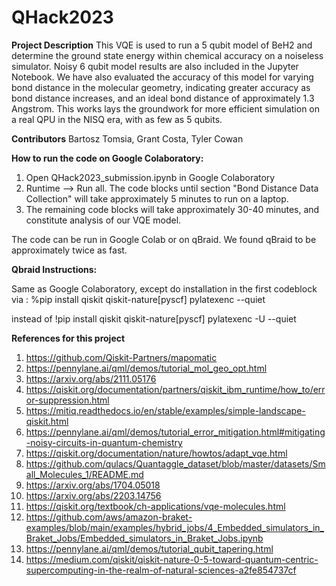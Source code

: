 # QHack2023

**Project Description**
This VQE is used to run a 5 qubit model of BeH2 and determine the ground state energy within chemical accuracy on a noiseless simulator. Noisy 6 qubit model results are also included in the Jupyter Notebook. We have also evaluated the accuracy of this model for varying bond distance in the molecular geometry, indicating greater accuracy as bond distance increases, and an ideal bond distance of approximately 1.3 Angstrom. This works lays the groundwork for more efficient simulation on a real QPU in the NISQ era, with as few as 5 qubits. 


**Contributors**
Bartosz Tomsia, Grant Costa, Tyler Cowan


**How to run the code on Google Colaboratory:**

1. Open QHack2023_submission.ipynb in Google Colaboratory 
2. Runtime --> Run all. The code blocks until section "Bond Distance Data Collection" will take approximately 5 minutes to run on a laptop.
3. The remaining code blocks will take approximately 30-40 minutes, and constitute analysis of our VQE model. 

The code can be run in Google Colab or on qBraid. We found qBraid to be approximately twice as fast. 

**Qbraid Instructions:**

Same as Google Colaboratory, except do installation in the first codeblock via :
 %pip install qiskit qiskit-nature[pyscf] pylatexenc --quiet

instead of 
!pip install qiskit qiskit-nature[pyscf] pylatexenc -U --quiet



**References for this project**


1. https://github.com/Qiskit-Partners/mapomatic
2. https://pennylane.ai/qml/demos/tutorial_mol_geo_opt.html
3. https://arxiv.org/abs/2111.05176
4. https://qiskit.org/documentation/partners/qiskit_ibm_runtime/how_to/error-suppression.html 
5. https://mitiq.readthedocs.io/en/stable/examples/simple-landscape-qiskit.html
6. https://pennylane.ai/qml/demos/tutorial_error_mitigation.html#mitigating-noisy-circuits-in-quantum-chemistry
7. https://qiskit.org/documentation/nature/howtos/adapt_vqe.html
8. https://github.com/qulacs/Quantaggle_dataset/blob/master/datasets/Small_Molecules_1/README.md
9. https://arxiv.org/abs/1704.05018
10. https://arxiv.org/abs/2203.14756
11. https://qiskit.org/textbook/ch-applications/vqe-molecules.html
12. https://github.com/aws/amazon-braket-examples/blob/main/examples/hybrid_jobs/4_Embedded_simulators_in_Braket_Jobs/Embedded_simulators_in_Braket_Jobs.ipynb
13. https://pennylane.ai/qml/demos/tutorial_qubit_tapering.html
14. https://medium.com/qiskit/qiskit-nature-0-5-toward-quantum-centric-supercomputing-in-the-realm-of-natural-sciences-a2fe854737cf
